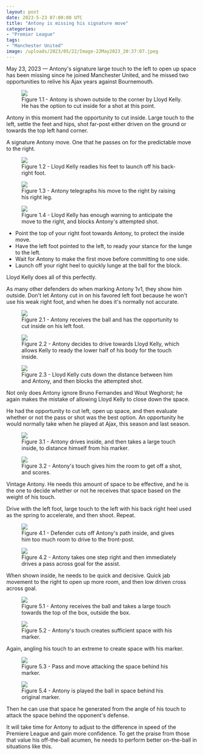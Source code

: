 ```yaml
---
layout: post
date: 2023-5-23 07:00:00 UTC
title: "Antony is missing his signature move"
categories: 
- "Premier League"
tags: 
- "Manchester United"
image: /uploads/2023/05/22/Image-22May2023_20:37:07.jpeg
--- 
```


May 23, 2023 — Antony's signature large touch to the left to open up space has been missing since he joined Manchester United, and he missed two opportunities to relive his Ajax years against Bournemouth.

<!---more--->

<figure>
    <img src="https://tacticsjournal.com/uploads/2023/05/22/Image-22May2023_20:37:07.jpeg">
    <figcaption>Figure 1.1 - Antony is shown outside to the corner by Lloyd Kelly. He has the option to cut inside for a shot at this point.</figcaption>
</figure> 

Antony in this moment had the opportunity to cut inside. Large touch to the left, settle the feet and hips, shot far-post either driven on the ground or towards the top left hand corner.

A signature Antony move. One that he passes on for the predictable move to the right. 

<figure>
    <img src="https://tacticsjournal.com/uploads/2023/05/22/Image-22May2023_20:37:19.jpeg">
    <figcaption>Figure 1.2 - Lloyd Kelly readies his feet to launch off his back-right foot.</figcaption>
</figure> 

<figure>
    <img src="https://tacticsjournal.com/uploads/2023/05/22/Image-22May2023_20:37:32.jpeg">
    <figcaption>Figure 1.3 - Antony telegraphs his move to the right by raising his right leg.</figcaption>
</figure> 

<figure>
    <img src="https://tacticsjournal.com/uploads/2023/05/22/Image-22May2023_20:37:46.jpeg">
    <figcaption>Figure 1.4 - Lloyd Kelly has enough warning to anticipate the move to the right, and blocks Antony's attempted shot.</figcaption>
</figure> 

- Point the top of your right foot towards Antony, to protect the inside move.
- Have the left foot pointed to the left, to ready your stance for the lunge to the left. 
- Wait for Antony to make the first move before committing to one side. 
- Launch off your right heel to quickly lunge at the ball for the block. 

Lloyd Kelly does all of this perfectly. 

As many other defenders do when marking Antony 1v1, they show him outside. Don't let Antony cut in on his favored left foot because he won't use his weak right foot, and when he does it's normally not accurate. 

<figure>
    <img src="https://tacticsjournal.com/uploads/2023/05/22/Image-22May2023_20:37:58.jpeg">
    <figcaption>Figure 2.1 - Antony receives the ball and has the opportunity to cut inside on his left foot.</figcaption>
</figure> 

<figure>
    <img src="https://tacticsjournal.com/uploads/2023/05/22/Image-22May2023_20:38:09.jpeg">
    <figcaption>Figure 2.2 - Antony decides to drive towards Lloyd Kelly, which allows Kelly to ready the lower half of his body for the touch inside.</figcaption>
</figure> 

<figure>
    <img src="https://tacticsjournal.com/uploads/2023/05/22/Image-22May2023_20:38:19.jpeg">
    <figcaption>Figure 2.3 - Lloyd Kelly cuts down the distance between him and Antony, and then blocks the attempted shot.</figcaption>
</figure> 

Not only does Antony ignore Bruno Fernandes and Wout Weghorst; he again makes the mistake of allowing Lloyd Kelly to close down the space.

He had the opportunity to cut left, open up space, and then evaluate whether or not the pass or shot was the best option. An opportunity he would normally take when he played at Ajax, this season and last season. 

<figure>
    <img src="https://tacticsjournal.com/uploads/2023/05/22/Image-22May2023_20:54:11.jpeg">
    <figcaption>Figure 3.1 - Antony drives inside, and then takes a large touch inside, to distance himself from his marker.</figcaption>
</figure> 


<figure>
    <img src="https://tacticsjournal.com/uploads/2023/05/22/Image-22May2023_20:54:22.jpeg">
    <figcaption>Figure 3.2 - Antony's touch gives him the room to get off a shot, and scores.</figcaption>
</figure> 

Vintage Antony. He needs this amount of space to be effective, and he is the one to decide whether or not he receives that space based on the weight of his touch. 

Drive with the left foot, large touch to the left with his back right heel used as the spring to accelerate, and then shoot. Repeat. 

<figure>
    <img src="https://tacticsjournal.com/uploads/2023/05/22/Image-22May2023_20:54:44.jpeg">
    <figcaption>Figure 4.1 - Defender cuts off Antony's path inside, and gives him too much room to drive to the front-post.</figcaption>
</figure> 

<figure>
    <img src="https://tacticsjournal.com/uploads/2023/05/22/Image-22May2023_20:54:58.jpeg">
    <figcaption>Figure 4.2 - Antony takes one step right and then immediately drives a pass across goal for the assist.</figcaption>
</figure> 

When shown inside, he needs to be quick and decisive. Quick jab movement to the right to open up more room, and then low driven cross across goal. 

<figure>
    <img src="https://tacticsjournal.com/uploads/2023/05/22/Image-22May2023_20:55:12.jpeg">
    <figcaption>Figure 5.1 - Antony receives the ball and takes a large touch towards the top of the box, outside the box.</figcaption>
</figure> 

<figure>
    <img src="https://tacticsjournal.com/uploads/2023/05/22/Image-22May2023_20:55:23.jpeg">
    <figcaption>Figure 5.2 - Antony's touch creates sufficient space with his marker.</figcaption>
</figure> 

Again, angling his touch to an extreme to create space with his marker. 

<figure>
    <img src="https://tacticsjournal.com/uploads/2023/05/22/Image-22May2023_20:55:35.jpeg">
    <figcaption>Figure 5.3 - Pass and move attacking the space behind his marker.</figcaption>
</figure> 

<figure>
    <img src="https://tacticsjournal.com/uploads/2023/05/22/Image-22May2023_20:55:50.jpeg">
    <figcaption>Figure 5.4 - Antony is played the ball in space behind his original marker.</figcaption>
</figure> 

Then he can use that space he generated from the angle of his touch to attack the space behind the opponent's defense. 

It will take time for Antony to adjust to the difference in speed of the Premiere League and gain more confidence. To get the praise from those that value his off-the-ball acumen, he needs to perform better on-the-ball in situations like this.
